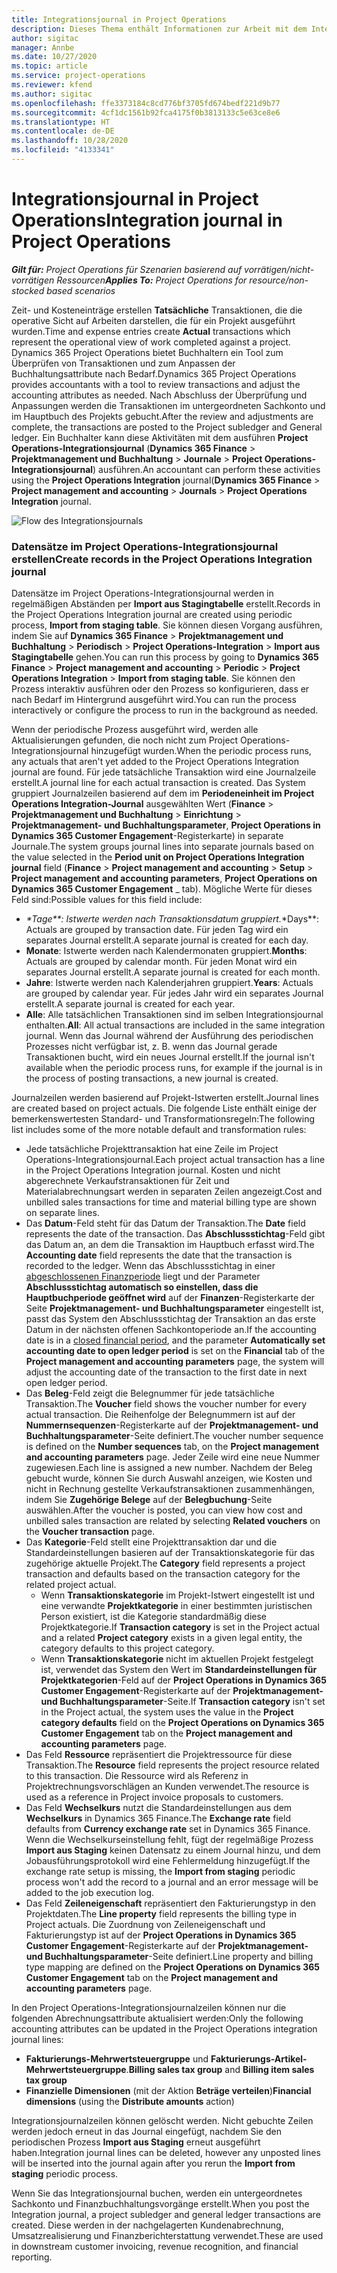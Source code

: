 ```yaml
---
title: Integrationsjournal in Project Operations
description: Dieses Thema enthält Informationen zur Arbeit mit dem Integrationsjournal in Project Operations.
author: sigitac
manager: Annbe
ms.date: 10/27/2020
ms.topic: article
ms.service: project-operations
ms.reviewer: kfend
ms.author: sigitac
ms.openlocfilehash: ffe3373184c8cd776bf3705fd674bedf221d9b77
ms.sourcegitcommit: 4cf1dc1561b92fca4175f0b3813133c5e63ce8e6
ms.translationtype: HT
ms.contentlocale: de-DE
ms.lasthandoff: 10/28/2020
ms.locfileid: "4133341"
---
```

# <a name="integration-journal-in-project-operations"></a><span data-ttu-id="36592-103">Integrationsjournal in Project Operations</span><span class="sxs-lookup"><span data-stu-id="36592-103">Integration journal in Project Operations</span></span>

<span data-ttu-id="36592-104">_**Gilt für:** Project Operations für Szenarien basierend auf vorrätigen/nicht-vorrätigen Ressourcen_</span><span class="sxs-lookup"><span data-stu-id="36592-104">_**Applies To:** Project Operations for resource/non-stocked based scenarios_</span></span>

<span data-ttu-id="36592-105">Zeit- und Kosteneinträge erstellen **Tatsächliche** Transaktionen, die die operative Sicht auf Arbeiten darstellen, die für ein Projekt ausgeführt wurden.</span><span class="sxs-lookup"><span data-stu-id="36592-105">Time and expense entries create **Actual** transactions which represent the operational view of work completed against a project.</span></span> <span data-ttu-id="36592-106">Dynamics 365 Project Operations bietet Buchhaltern ein Tool zum Überprüfen von Transaktionen und zum Anpassen der Buchhaltungsattribute nach Bedarf.</span><span class="sxs-lookup"><span data-stu-id="36592-106">Dynamics 365 Project Operations provides accountants with a tool to review transactions and adjust the accounting attributes as needed.</span></span> <span data-ttu-id="36592-107">Nach Abschluss der Überprüfung und Anpassungen werden die Transaktionen im untergeordneten Sachkonto und im Hauptbuch des Projekts gebucht.</span><span class="sxs-lookup"><span data-stu-id="36592-107">After the review and adjustments are complete, the transactions are posted to the Project subledger and General ledger.</span></span> <span data-ttu-id="36592-108">Ein Buchhalter kann diese Aktivitäten mit dem ausführen **Project Operations-Integrationsjournal** (**Dynamics 365 Finance** > **Projektmanagement und Buchhaltung** > **Journale** > **Project Operations-Integrationsjournal**) ausführen.</span><span class="sxs-lookup"><span data-stu-id="36592-108">An accountant can perform these activities using the **Project Operations Integration** journal(**Dynamics 365 Finance** > **Project management and accounting** > **Journals** > **Project Operations Integration** journal.</span></span>

![Flow des Integrationsjournals](./media/IntegrationJournal.png)

### <a name="create-records-in-the-project-operations-integration-journal"></a><span data-ttu-id="36592-110">Datensätze im Project Operations-Integrationsjournal erstellen</span><span class="sxs-lookup"><span data-stu-id="36592-110">Create records in the Project Operations Integration journal</span></span>

<span data-ttu-id="36592-111">Datensätze im Project Operations-Integrationsjournal werden in regelmäßigen Abständen per **Import aus Stagingtabelle** erstellt.</span><span class="sxs-lookup"><span data-stu-id="36592-111">Records in the Project Operations Integration journal are created using periodic process, **Import from staging table**.</span></span> <span data-ttu-id="36592-112">Sie können diesen Vorgang ausführen, indem Sie auf **Dynamics 365 Finance** > **Projektmanagement und Buchhaltung** > **Periodisch** > **Project Operations-Integration** > **Import aus Stagingtabelle** gehen.</span><span class="sxs-lookup"><span data-stu-id="36592-112">You can run this process by going to **Dynamics 365 Finance** > **Project management and accounting** > **Periodic** > **Project Operations Integration** > **Import from staging table**.</span></span> <span data-ttu-id="36592-113">Sie können den Prozess interaktiv ausführen oder den Prozess so konfigurieren, dass er nach Bedarf im Hintergrund ausgeführt wird.</span><span class="sxs-lookup"><span data-stu-id="36592-113">You can run the process interactively or configure the process to run in the background as needed.</span></span>

<span data-ttu-id="36592-114">Wenn der periodische Prozess ausgeführt wird, werden alle Aktualisierungen gefunden, die noch nicht zum Project Operations-Integrationsjournal hinzugefügt wurden.</span><span class="sxs-lookup"><span data-stu-id="36592-114">When the periodic process runs, any actuals that aren't yet added to the Project Operations Integration journal are found.</span></span> <span data-ttu-id="36592-115">Für jede tatsächliche Transaktion wird eine Journalzeile erstellt.</span><span class="sxs-lookup"><span data-stu-id="36592-115">A journal line for each actual transaction is created.</span></span>
<span data-ttu-id="36592-116">Das System gruppiert Journalzeilen basierend auf dem im **Periodeneinheit im Project Operations Integration-Journal** ausgewählten Wert (**Finance** > **Projektmanagement und Buchhaltung** > **Einrichtung** > **Projektmanagement- und Buchhaltungsparameter**, **Project Operations in Dynamics 365 Customer Engagement**-Registerkarte) in separate Journale.</span><span class="sxs-lookup"><span data-stu-id="36592-116">The system groups journal lines into separate journals based on the value selected in the **Period unit on Project Operations Integration journal** field (**Finance** > **Project management and accounting** > **Setup** > **Project management and accounting parameters**, **Project Operations on Dynamics 365 Customer Engagement** _ tab).</span></span> <span data-ttu-id="36592-117">Mögliche Werte für dieses Feld sind:</span><span class="sxs-lookup"><span data-stu-id="36592-117">Possible values for this field include:</span></span>

  - <span data-ttu-id="36592-118">_\*Tage\*\*: Istwerte werden nach Transaktionsdatum gruppiert.</span><span class="sxs-lookup"><span data-stu-id="36592-118">_\*Days\*\*: Actuals are grouped by transaction date.</span></span> <span data-ttu-id="36592-119">Für jeden Tag wird ein separates Journal erstellt.</span><span class="sxs-lookup"><span data-stu-id="36592-119">A separate journal is created for each day.</span></span>
  - <span data-ttu-id="36592-120">**Monate**: Istwerte werden nach Kalendermonaten gruppiert.</span><span class="sxs-lookup"><span data-stu-id="36592-120">**Months**: Actuals are grouped by calendar month.</span></span> <span data-ttu-id="36592-121">Für jeden Monat wird ein separates Journal erstellt.</span><span class="sxs-lookup"><span data-stu-id="36592-121">A separate journal is created for each month.</span></span>
  - <span data-ttu-id="36592-122">**Jahre**: Istwerte werden nach Kalenderjahren gruppiert.</span><span class="sxs-lookup"><span data-stu-id="36592-122">**Years**: Actuals are grouped by calendar year.</span></span> <span data-ttu-id="36592-123">Für jedes Jahr wird ein separates Journal erstellt.</span><span class="sxs-lookup"><span data-stu-id="36592-123">A separate journal is created for each year.</span></span>
  - <span data-ttu-id="36592-124">**Alle**: Alle tatsächlichen Transaktionen sind im selben Integrationsjournal enthalten.</span><span class="sxs-lookup"><span data-stu-id="36592-124">**All**: All actual transactions are included in the same integration journal.</span></span> <span data-ttu-id="36592-125">Wenn das Journal während der Ausführung des periodischen Prozesses nicht verfügbar ist, z. B. wenn das Journal gerade Transaktionen bucht, wird ein neues Journal erstellt.</span><span class="sxs-lookup"><span data-stu-id="36592-125">If the journal isn't available when the periodic process runs, for example if the journal is in the process of posting transactions, a new journal is created.</span></span>

<span data-ttu-id="36592-126">Journalzeilen werden basierend auf Projekt-Istwerten erstellt.</span><span class="sxs-lookup"><span data-stu-id="36592-126">Journal lines are created based on project actuals.</span></span> <span data-ttu-id="36592-127">Die folgende Liste enthält einige der bemerkenswertesten Standard- und Transformationsregeln:</span><span class="sxs-lookup"><span data-stu-id="36592-127">The following list includes some of the more notable default and transformation rules:</span></span>

  - <span data-ttu-id="36592-128">Jede tatsächliche Projekttransaktion hat eine Zeile im Project Operations-Integrationsjournal.</span><span class="sxs-lookup"><span data-stu-id="36592-128">Each project actual transaction has a line in the Project Operations Integration journal.</span></span> <span data-ttu-id="36592-129">Kosten und nicht abgerechnete Verkaufstransaktionen für Zeit und Materialabrechnungsart werden in separaten Zeilen angezeigt.</span><span class="sxs-lookup"><span data-stu-id="36592-129">Cost and unbilled sales transactions for time and material billing type are shown on separate lines.</span></span>
  - <span data-ttu-id="36592-130">Das **Datum**-Feld steht für das Datum der Transaktion.</span><span class="sxs-lookup"><span data-stu-id="36592-130">The **Date** field represents the date of the transaction.</span></span> <span data-ttu-id="36592-131">Das **Abschlussstichtag**-Feld gibt das Datum an, an dem die Transaktion im Hauptbuch erfasst wird.</span><span class="sxs-lookup"><span data-stu-id="36592-131">The **Accounting date** field represents the date that the transaction is recorded to the ledger.</span></span> <span data-ttu-id="36592-132">Wenn das Abschlussstichtag in einer [abgeschlossenen Finanzperiode](https://docs.microsoft.com/dynamics365/finance/general-ledger/close-general-ledger-at-period-end) liegt und der Parameter **Abschlussstichtag automatisch so einstellen, dass die Hauptbuchperiode geöffnet wird** auf der **Finanzen**-Registerkarte der Seite **Projektmanagement- und Buchhaltungsparameter** eingestellt ist, passt das System den Abschlussstichtag der Transaktion an das erste Datum in der nächsten offenen Sachkontoperiode an.</span><span class="sxs-lookup"><span data-stu-id="36592-132">If the accounting date is in a [closed financial period](https://docs.microsoft.com/dynamics365/finance/general-ledger/close-general-ledger-at-period-end), and the parameter **Automatically set accounting date to open ledger period** is set on the **Financial** tab of the **Project management and accounting parameters** page, the system will adjust the accounting date of the transaction to the first date in next open ledger period.</span></span>
  - <span data-ttu-id="36592-133">Das **Beleg**-Feld zeigt die Belegnummer für jede tatsächliche Transaktion.</span><span class="sxs-lookup"><span data-stu-id="36592-133">The **Voucher** field shows the voucher number for every actual transaction.</span></span> <span data-ttu-id="36592-134">Die Reihenfolge der Belegnummern ist auf der **Nummernsequenzen**-Registerkarte auf der **Projektmanagement- und Buchhaltungsparameter**-Seite definiert.</span><span class="sxs-lookup"><span data-stu-id="36592-134">The voucher number sequence is defined on the **Number sequences** tab, on the **Project management and accounting parameters** page.</span></span> <span data-ttu-id="36592-135">Jeder Zeile wird eine neue Nummer zugewiesen.</span><span class="sxs-lookup"><span data-stu-id="36592-135">Each line is assigned a new number.</span></span> <span data-ttu-id="36592-136">Nachdem der Beleg gebucht wurde, können Sie durch Auswahl anzeigen, wie Kosten und nicht in Rechnung gestellte Verkaufstransaktionen zusammenhängen, indem Sie **Zugehörige Belege** auf der **Belegbuchung**-Seite auswählen.</span><span class="sxs-lookup"><span data-stu-id="36592-136">After the voucher is posted, you can view how cost and unbilled sales transaction are related by selecting **Related vouchers** on the **Voucher transaction** page.</span></span>
  - <span data-ttu-id="36592-137">Das **Kategorie**-Feld stellt eine Projekttransaktion dar und die Standardeinstellungen basieren auf der Transaktionskategorie für das zugehörige aktuelle Projekt.</span><span class="sxs-lookup"><span data-stu-id="36592-137">The **Category** field represents a project transaction and defaults based on the transaction category for the related project actual.</span></span>
    - <span data-ttu-id="36592-138">Wenn **Transaktionskategorie** im Projekt-Istwert eingestellt ist und eine verwandte **Projektkategorie** in einer bestimmten juristischen Person existiert, ist die Kategorie standardmäßig diese Projektkategorie.</span><span class="sxs-lookup"><span data-stu-id="36592-138">If **Transaction category** is set in the Project actual and a related **Project category** exists in a given legal entity, the category defaults to this project category.</span></span>
    - <span data-ttu-id="36592-139">Wenn **Transaktionskategorie** nicht im aktuellen Projekt festgelegt ist, verwendet das System den Wert im **Standardeinstellungen für Projektkategorien**-Feld auf der **Project Operations in Dynamics 365 Customer Engagement**-Registerkarte auf der **Projektmanagement- und Buchhaltungsparameter**-Seite.</span><span class="sxs-lookup"><span data-stu-id="36592-139">If **Transaction category** isn't set in the Project actual, the system uses the value in the **Project category defaults** field on the **Project Operations on Dynamics 365 Customer Engagement** tab on the **Project management and accounting parameters** page.</span></span>
  - <span data-ttu-id="36592-140">Das Feld **Ressource** repräsentiert die Projektressource für diese Transaktion.</span><span class="sxs-lookup"><span data-stu-id="36592-140">The **Resource** field represents the project resource related to this transaction.</span></span> <span data-ttu-id="36592-141">Die Ressource wird als Referenz in Projektrechnungsvorschlägen an Kunden verwendet.</span><span class="sxs-lookup"><span data-stu-id="36592-141">The resource is used as a reference in Project invoice proposals to customers.</span></span>
  - <span data-ttu-id="36592-142">Das Feld **Wechselkurs** nutzt die Standardeinstellungen aus dem **Wechselkurs** in Dynamics 365 Finance.</span><span class="sxs-lookup"><span data-stu-id="36592-142">The **Exchange rate** field defaults from **Currency exchange rate** set in Dynamics 365 Finance.</span></span> <span data-ttu-id="36592-143">Wenn die Wechselkurseinstellung fehlt, fügt der regelmäßige Prozess **Import aus Staging** keinen Datensatz zu einem Journal hinzu, und dem Jobausführungsprotokoll wird eine Fehlermeldung hinzugefügt.</span><span class="sxs-lookup"><span data-stu-id="36592-143">If the exchange rate setup is missing, the **Import from staging** periodic process won't add the record to a journal and an error message will be added to the job execution log.</span></span>
  - <span data-ttu-id="36592-144">Das Feld **Zeileneigenschaft** repräsentiert den Fakturierungstyp in den Projektdaten.</span><span class="sxs-lookup"><span data-stu-id="36592-144">The **Line property** field represents the billing type in Project actuals.</span></span> <span data-ttu-id="36592-145">Die Zuordnung von Zeileneigenschaft und Fakturierungstyp ist auf der **Project Operations in Dynamics 365 Customer Engagement**-Registerkarte auf der **Projektmanagement- und Buchhaltungsparameter**-Seite definiert.</span><span class="sxs-lookup"><span data-stu-id="36592-145">Line property and billing type mapping are defined on the **Project Operations on Dynamics 365 Customer Engagement** tab on the **Project management and accounting parameters** page.</span></span>

<span data-ttu-id="36592-146">In den Project Operations-Integrationsjournalzeilen können nur die folgenden Abrechnungsattribute aktualisiert werden:</span><span class="sxs-lookup"><span data-stu-id="36592-146">Only the following accounting attributes can be updated in the Project Operations integration journal lines:</span></span>

- <span data-ttu-id="36592-147">**Fakturierungs-Mehrwertsteuergruppe** und **Fakturierungs-Artikel-Mehrwertsteuergruppe**.</span><span class="sxs-lookup"><span data-stu-id="36592-147">**Billing sales tax group** and **Billing item sales tax group**</span></span>
- <span data-ttu-id="36592-148">**Finanzielle Dimensionen** (mit der Aktion **Beträge verteilen**)</span><span class="sxs-lookup"><span data-stu-id="36592-148">**Financial dimensions** (using the **Distribute amounts** action)</span></span>

<span data-ttu-id="36592-149">Integrationsjournalzeilen können gelöscht werden. Nicht gebuchte Zeilen werden jedoch erneut in das Journal eingefügt, nachdem Sie den periodischen Prozess **Import aus Staging** erneut ausgeführt haben.</span><span class="sxs-lookup"><span data-stu-id="36592-149">Integration journal lines can be deleted, however any unposted lines will be inserted into the journal again after you rerun the **Import from staging** periodic process.</span></span>

<span data-ttu-id="36592-150">Wenn Sie das Integrationsjournal buchen, werden ein untergeordnetes Sachkonto und Finanzbuchhaltungsvorgänge erstellt.</span><span class="sxs-lookup"><span data-stu-id="36592-150">When you post the Integration journal, a project subledger and general ledger transactions are created.</span></span> <span data-ttu-id="36592-151">Diese werden in der nachgelagerten Kundenabrechnung, Umsatzrealisierung und Finanzberichterstattung verwendet.</span><span class="sxs-lookup"><span data-stu-id="36592-151">These are used in downstream customer invoicing, revenue recognition, and financial reporting.</span></span>
